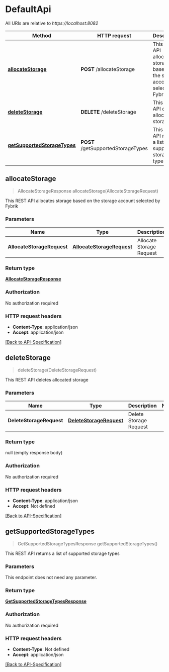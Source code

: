 # DefaultApi

All URIs are relative to *https://localhost:8082*

Method | HTTP request | Description
------------- | ------------- | -------------
[**allocateStorage**](DefaultApi.md#allocateStorage) | **POST** /allocateStorage | This REST API allocates storage based on the storage account selected by Fybrik
[**deleteStorage**](DefaultApi.md#deleteStorage) | **DELETE** /deleteStorage | This REST API deletes allocated storage
[**getSupportedStorageTypes**](DefaultApi.md#getSupportedStorageTypes) | **POST** /getSupportedStorageTypes | This REST API returns a list of supported storage types


<a name="allocateStorage"></a>
## **allocateStorage**
> AllocateStorageResponse allocateStorage(AllocateStorageRequest)

This REST API allocates storage based on the storage account selected by Fybrik


### Parameters

Name | Type | Description  | Notes
------------- | ------------- | ------------- | -------------
**AllocateStorageRequest**|[**AllocateStorageRequest**](../Models/AllocateStorageRequest.md)| Allocate Storage Request |

### Return type


[**AllocateStorageResponse**](../Models/AllocateStorageResponse.md)



### Authorization

No authorization required

### HTTP request headers

 - **Content-Type**: application/json
 - **Accept**: application/json

 [[Back to API-Specification]](../README.md) 

<a name="deleteStorage"></a>
## **deleteStorage**
> deleteStorage(DeleteStorageRequest)

This REST API deletes allocated storage


### Parameters

Name | Type | Description  | Notes
------------- | ------------- | ------------- | -------------
**DeleteStorageRequest**|[**DeleteStorageRequest**](../Models/DeleteStorageRequest.md)| Delete Storage Request |

### Return type

null (empty response body)

### Authorization

No authorization required

### HTTP request headers

 - **Content-Type**: application/json
 - **Accept**: Not defined

 [[Back to API-Specification]](../README.md) 

<a name="getSupportedStorageTypes"></a>
## **getSupportedStorageTypes**
> GetSupportedStorageTypesResponse getSupportedStorageTypes()

This REST API returns a list of supported storage types


### Parameters
This endpoint does not need any parameter.

### Return type


[**GetSupportedStorageTypesResponse**](../Models/GetSupportedStorageTypesResponse.md)



### Authorization

No authorization required

### HTTP request headers

 - **Content-Type**: Not defined
 - **Accept**: application/json

 [[Back to API-Specification]](../README.md) 

